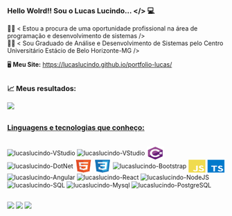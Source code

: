 ### Hello Wolrd!! Sou o Lucas Lucindo... </> 💻 
👨‍💻 < Estou a procura de uma oportunidade profissional na área de programação e desenvolvimento de sistemas /> </br>
👨‍🎓 < Sou Graduado de Análise e Desenvolvimento de Sistemas pelo Centro Universitário Estácio de Belo Horizonte-MG /> </br>

🖥️ **Meu Site:** https://lucaslucindo.github.io/portfolio-lucas/
##

### **📈 Meus resultados:**

<div>
  <a href="https://github.com/lucaslucindo">
  <!-- <img height="140em" src="https://github-readme-stats.vercel.app/api?username=lucaslucindo&show_icons=true&theme=tokyonight&include_all_commits=true&count_private=true"/>   -->

  <img height="140em" src="https://github-readme-stats.vercel.app/api?username=lucaslucindo&show_icons=true&theme=radical"/>  
</div>
  
##
  
### **Linguagens e tecnologias que conheço:**
  
<div style="display:inline-block; pointer-events:none;"><br>
  <img align="center" alt="lucaslucindo-VStudio" height="30" width="40" src="https://icongr.am/devicon/visualstudio-plain.svg?size=128&color=currentColor">
  <img align="center" alt="lucaslucindo-VStudio" height="35" width="35" src="https://img.icons8.com/color/48/000000/visual-studio-code-2019.png">
  <img align="center" alt="lucaslucindo-Csharp" height="30" width="40" src="https://raw.githubusercontent.com/devicons/devicon/master/icons/csharp/csharp-original.svg">
  <img align="center" alt="lucaslucindo-DotNet" height="30" width="40" src="https://icongr.am/devicon/dot-net-original-wordmark.svg?size=128&color=currentColor">
  <img align="center" alt="lucaslucindo-HTML" height="30" width="40" src="https://raw.githubusercontent.com/devicons/devicon/master/icons/html5/html5-original.svg">
  <img align="center" alt="lucaslucindo-CSS" height="30" width="40" src="https://raw.githubusercontent.com/devicons/devicon/master/icons/css3/css3-original.svg">
  <img align="center" alt="lucaslucindo-Bootstrap" height="30" width="40" src="https://cdn.jsdelivr.net/gh/devicons/devicon/icons/bootstrap/bootstrap-original.svg">  
  <img align="center" alt="lucaslucindo-Js" height="30" width="40" src="https://raw.githubusercontent.com/devicons/devicon/master/icons/javascript/javascript-plain.svg">
  <img align="center" alt="lucaslucindo-Ts" height="30" width="40" src="https://raw.githubusercontent.com/devicons/devicon/master/icons/typescript/typescript-plain.svg">
  <img align="center" alt="lucaslucindo-Angular" height="30" width="40" src="https://icongr.am/devicon/angularjs-original.svg?size=128&color=currentColor">
  <img align="center" alt="lucaslucindo-React" height="30" width="40" src="https://icons8.com/color/48/000000/react.png">
  <img align="center" alt="lucaslucindo-NodeJS" height="30" width="40" src="https://icons8.com/color/48/000000/nodejs.png">
  <img align="center" alt="lucaslucindo-SQL" height="40" width="50" src="https://cdn.jsdelivr.net/gh/devicons/devicon/icons/microsoftsqlserver/microsoftsqlserver-plain-wordmark.svg">
  <img align="center" alt="lucaslucindo-Mysql" height="40" width="50" src="https://icons8.com./color/48/000000/mysql.png">
  <img align="center" alt="lucaslucindo-PostgreSQL" height="40" width="50" src="https://icons8.com/color/48/000000/postgresql.png">
</div>

##

<div>
<a href="https://wa.me/+553183252258" target="_blank"><img src="https://img.shields.io/badge/WhatsApp-25D366?style=for-the-badge&logo=whatsapp&logoColor=white"></a>
<a href = "mailto:lucas.lucindosilva@gmail.com"><img src="https://img.shields.io/badge/Gmail-D14836?style=for-the-badge&logo=gmail&logoColor=white" target="_blank"></a>
<a href="https://www.linkedin.com/in/lucas-lucindo-81a11750" target="_blank"><img src="https://img.shields.io/badge/LinkedIn-0077B5?style=for-the-badge&logo=linkedin&logoColor=white"></a>
</div>
